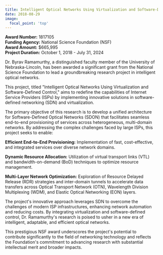 ```yaml
---
title: Intelligent Optical Networks Using Virtualization and Software-Defined Control
date: 2018-08-29
image:
  focal_point: 'top'
--- 
```

**Award Number:** 1817105  
**Funding Agency:** National Science Foundation (NSF)  
**Award Amount:** $665,995  
**Project Duration:** October 1, 2018 - July 31, 2024

<!--more-->

Dr. Byrav Ramamurthy, a distinguished faculty member of the University of Nebraska-Lincoln, has been awarded a significant grant from the National Science Foundation to lead a groundbreaking research project in intelligent optical networks. 

This project, titled "Intelligent Optical Networks Using Virtualization and Software-Defined Control," aims to redefine the capabilities of Internet Service Providers (ISPs) by implementing innovative solutions in software-defined networking (SDN) and virtualization.

The primary objective of this research is to develop a unified architecture for Software-Defined Optical Networks (SDON) that facilitates seamless end-to-end provisioning of services across heterogeneous, multi-domain networks. By addressing the complex challenges faced by large ISPs, this project seeks to enable:

**Efficient End-to-End Provisioning:** Implementation of fast, cost-effective, and integrated services over diverse network domains.

**Dynamic Resource Allocation:** Utilization of virtual transport links (VTL) and bandwidth-on-demand (BoD) techniques to optimize resource management.

**Multi-Layer Network Optimization:** Exploration of Resource Delayed Release (RDR) strategies and inter-domain tunnels to accelerate data transfers across Optical Transport Network (OTN), Wavelength Division Multiplexing (WDM), and Elastic Optical Networking (EON) layers.

The project's innovative approach leverages SDN to overcome the challenges of modern ISP infrastructures, enhancing network automation and reducing costs. By integrating virtualization and software-defined control, Dr. Ramamurthy's research is poised to usher in a new era of intelligent, adaptable, and efficient optical networks.

This prestigious NSF award underscores the project's potential to contribute significantly to the field of networking technology and reflects the Foundation's commitment to advancing research with substantial intellectual merit and broader impacts.

